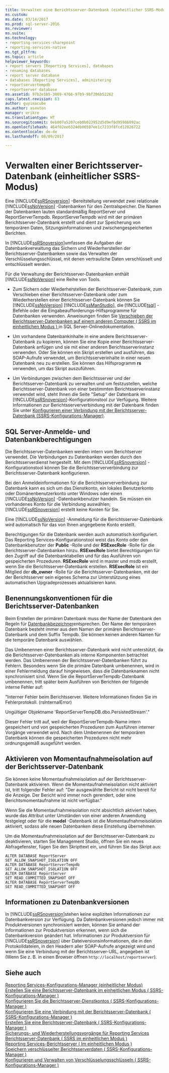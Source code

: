 ```yaml
---
title: Verwalten eine Berichtsserver-Datenbank (einheitlicher SSRS-Modus) | Microsoft Docs
ms.custom: 
ms.date: 03/14/2017
ms.prod: sql-server-2016
ms.reviewer: 
ms.suite: 
ms.technology:
- reporting-services-sharepoint
- reporting-services-native
ms.tgt_pltfrm: 
ms.topic: article
helpviewer_keywords:
- report servers [Reporting Services], databases
- renaming databases
- report server database
- databases [Reporting Services], administering
- reportservertempdb
- reportserver database
ms.assetid: 97b2e1b5-3869-4766-97b9-9bf206b52262
caps.latest.revision: 63
author: guyinacube
ms.author: asaxton
manager: erikre
ms.translationtype: HT
ms.sourcegitcommit: 0eb007a5207ceb0b023952d5d9ef6d95986092ac
ms.openlocfilehash: 464f02ee6324db06587ee1c7233f8fcd12026722
ms.contentlocale: de-de
ms.lasthandoff: 08/09/2017

---
```

# <a name="administer-a-report-server-database-ssrs-native-mode"></a>Verwalten einer Berichtsserver-Datenbank (einheitlicher SSRS-Modus)
  Eine [!INCLUDE[ssRSnoversion](../../includes/ssrsnoversion-md.md)] -Bereitstellung verwendet zwei relationale [!INCLUDE[ssNoVersion](../../includes/ssnoversion-md.md)] -Datenbanken für den Zentralspeicher. Die Namen der Datenbanken lauten standardmäßig ReportServer und ReportServerTempdb. ReportServerTempdb wird mit der primären Berichtsserver-Datenbank erstellt und dient zur Speicherung von temporären Daten, Sitzungsinformationen und zwischengespeicherten Berichten.  
  
 In [!INCLUDE[ssRSnoversion](../../includes/ssrsnoversion-md.md)]umfassen die Aufgaben der Datenbankverwaltung das Sichern und Wiederherstellen der Berichtsserver-Datenbanken sowie das Verwalten der Verschlüsselungsschlüssel, mit denen vertrauliche Daten verschlüsselt und entschlüsselt werden.  
  
 Für die Verwaltung der Berichtsserver-Datenbanken enthält [!INCLUDE[ssNoVersion](../../includes/ssnoversion-md.md)] eine Reihe von Tools.  
  
-   Zum Sichern oder Wiederherstellen der Berichtsserver-Datenbank, zum Verschieben einer Berichtsserver-Datenbank oder zum Wiederherstellen einer Berichtsserver-Datenbank können Sie [!INCLUDE[ssNoVersion](../../includes/ssnoversion-md.md)] [!INCLUDE[ssManStudio](../../includes/ssmanstudio-md.md)], die [!INCLUDE[tsql](../../includes/tsql-md.md)] -Befehle oder die Eingabeaufforderungs-Hilfsprogramme für Datenbanken verwenden. Anweisungen finden Sie [Verschieben der Berichtsserver-Datenbanken auf einem anderen Computer &#40; SSRS im einheitlichen Modus &#41; ](../../reporting-services/report-server/moving-the-report-server-databases-to-another-computer-ssrs-native-mode.md) in SQL Server-Onlinedokumentation.  
  
-   Um vorhandene Datenbankinhalte in eine andere Berichtsserver-Datenbank zu kopieren, können Sie eine Kopie einer Berichtsserver-Datenbank anfügen und sie mit einer anderen Berichtsserverinstanz verwenden. Oder Sie können ein Skript erstellen und ausführen, das SOAP-Aufrufe verwendet, um Berichtsserverinhalte in einer neuen Datenbank neu zu erstellen. Sie können das Hilfsprogramm **rs** verwenden, um das Skript auszuführen.  
  
-   Um Verbindungen zwischen dem Berichtsserver und der Berichtsserver-Datenbank zu verwalten und um festzustellen, welche Berichtsserver-Datenbank von einer bestimmten Berichtsserverinstanz verwendet wird, steht Ihnen die Seite "Setup" der Datenbank im [!INCLUDE[ssRSnoversion](../../includes/ssrsnoversion-md.md)]-Konfigurationstool zur Verfügung. Weitere Informationen zur Berichtsserververbindung mit der Datenbank finden Sie unter [Konfigurieren einer Verbindung mit der Berichtsserver-Datenbank &#40;SSRS-Konfigurations-Manager&#41;](../../reporting-services/install-windows/configure-a-report-server-database-connection-ssrs-configuration-manager.md).  
  
## <a name="sql-server-login-and-database-permissions"></a>SQL Server-Anmelde- und Datenbankberechtigungen  
 Die Berichtsserver-Datenbanken werden intern vom Berichtserver verwendet. Die Verbindungen zu Datenbanken werden durch den Berichtsserverdienst hergestellt. Mit dem [!INCLUDE[ssRSnoversion](../../includes/ssrsnoversion-md.md)] -Konfigurationstool können Sie die Berichtsserververbindung zur Berichtsserver-Datenbank konfigurieren.  
  
 Bei den Anmeldeinformationen für die Berichtsserververbindung zur Datenbank kann es sich um das Dienstkonto, ein lokales Benutzerkonto oder Domänenbenutzerkonto unter Windows oder einen [!INCLUDE[ssNoVersion](../../includes/ssnoversion-md.md)] -Datenbankbenutzer handeln. Sie müssen ein vorhandenes Konto für die Verbindung auswählen; [!INCLUDE[ssRSnoversion](../../includes/ssrsnoversion-md.md)] erstellt keine Konten für Sie.  
  
 Eine [!INCLUDE[ssNoVersion](../../includes/ssnoversion-md.md)] -Anmeldung für die Berichtsserver-Datenbank wird automatisch für das von Ihnen angegebene Konto erstellt.  
  
 Berechtigungen für die Datenbank werden auch automatisch konfiguriert. Das Reporting Services-Konfigurationstool weist das Konto oder den Datenbankbenutzer der **Public** -Rolle und der **RSExecRole** -Rolle für die Berichtsserver-Datenbanken hinzu. **RSExecRole** bietet Berechtigungen für den Zugriff auf die Datenbanktabellen und für das Ausführen von gespeicherten Prozeduren. **RSExecRole** wird in master und msdb erstellt, wenn Sie die Berichtsserver-Datenbank erstellen. **RSExecRole** ist ein Mitglied der **db_owner** -Rolle für die Berichtsserver-Datenbanken, mit der der Berichtsserver sein eigenes Schema zur Unterstützung eines automatischen Upgradeprozesses aktualisieren kann.  
  
## <a name="naming-conventions-for-the-report-server-databases"></a>Benennungskonventionen für die Berichtsserver-Datenbanken  
 Beim Erstellen der primären Datenbank muss der Name der Datenbank den Regeln für [Datenbankbezeichner](../../relational-databases/databases/database-identifiers.md)entsprechen. Der Name der temporären Datenbank besteht immer aus dem Namen der primären Berichtsserver-Datenbank und dem Suffix Tempdb. Sie können keinen anderen Namen für die temporäre Datenbank auswählen.  
  
 Das Umbenennen einer Berichtsserver-Datenbank wird nicht unterstützt, da die Berichtsserver-Datenbanken als interne Komponenten betrachtet werden. Das Umbenennen der Berichtsserver-Datenbanken führt zu Fehlern. Besonders wenn Sie die primäre Datenbank umbenennen, wird in einer Fehlermeldung darauf hingewiesen, dass die Datenbanknamen nicht synchronisiert sind. Wenn Sie die ReportServerTempdb-Datenbank umbenennen, tritt später beim Ausführen von Berichten der folgende interne Fehler auf:  
  
 "Interner Fehler beim Berichtsserver. Weitere Informationen finden Sie im Fehlerprotokoll. (rsInternalError)  
  
 Ungültiger Objektname 'ReportServerTempDB.dbo.PersistedStream'."  
  
 Dieser Fehler tritt auf, weil der ReportServerTempdb-Name intern gespeichert und von gespeicherten Prozeduren zum Ausführen interner Vorgänge verwendet wird. Nach dem Umbenennen der temporären Datenbank können die gespeicherten Prozeduren nicht mehr ordnungsgemäß ausgeführt werden.  
  
## <a name="enabling-snapshot-isolation-on-the-report-server-database"></a>Aktivieren von Momentaufnahmeisolation auf der Berichtsserver-Datenbank  
 Sie können keine Momentaufnahmeisolation auf der Berichtsserver-Datenbank aktivieren. Wenn die Momentaufnahmeisolation nicht aktiviert ist, tritt folgender Fehler auf: "Der ausgewählte Bericht ist nicht bereit für die Anzeige. Der Bericht wird immer noch gerendert, oder eine Berichtsmomentaufnahme ist nicht verfügbar."  
  
 Wenn Sie die Momentaufnahmeisolation nicht absichtlich aktiviert haben, wurde das Attribut unter Umständen von einer anderen Anwendung festgelegt oder für die **model** -Datenbank ist die Momentaufnahmeisolation aktiviert, sodass alle neuen Datenbanken diese Einstellung übernehmen.  
  
 Um die Momentaufnahmeisolation auf der Berichtsserver-Datenbank zu deaktivieren, starten Sie Management Studio, öffnen Sie ein neues Abfragefenster, fügen Sie den Skripttext ein, und führen Sie das Skript aus:  
  
```  
ALTER DATABASE ReportServer  
SET ALLOW_SNAPSHOT_ISOLATION OFF  
ALTER DATABASE ReportServerTempdb  
SET ALLOW_SNAPSHOT_ISOLATION OFF  
ALTER DATABASE ReportServer  
SET READ_COMMITTED_SNAPSHOT OFF  
ALTER DATABASE ReportServerTempDb  
SET READ_COMMITTED_SNAPSHOT OFF  
```  
  
## <a name="about-database-versions"></a>Informationen zu Datenbankversionen  
 In [!INCLUDE[ssRSnoversion](../../includes/ssrsnoversion-md.md)]stehen keine expliziten Informationen zur Datenbankversion zur Verfügung. Da Datenbankversionen jedoch immer mit Produktversionen synchronisiert werden, können Sie anhand der Informationen zur Produktversion erkennen, wenn sich die Datenbankversion geändert hat. Informationen zur Produktversion für [!INCLUDE[ssRSnoversion](../../includes/ssrsnoversion-md.md)] über Dateiversionsinformationen, die in den Protokolldateien, in den Headern aller SOAP-Aufrufe angezeigt wird und wenn Sie eine Verbindung mit der Berichtsserver-URL, angegeben ist (Wenn Sie z. B. in einen Browser öffnen `http://localhost/reportserver`).  
  
## <a name="see-also"></a>Siehe auch  
 [Reporting Services-Konfigurations-Manager &#40;einheitlicher Modus&#41;](../../reporting-services/install-windows/reporting-services-configuration-manager-native-mode.md)   
 [Erstellen Sie eine Berichtsserver-Datenbank im einheitlichen Modus &#40; SSRS-Konfigurations-Manager &#41;](../../reporting-services/install-windows/ssrs-report-server-create-a-native-mode-report-server-database.md)   
 [Konfigurieren Sie die Berichtsserver-Dienstkontos &#40; SSRS-Konfigurations-Manager &#41;](../../reporting-services/install-windows/configure-the-report-server-service-account-ssrs-configuration-manager.md)   
 [Konfigurieren Sie eine Verbindung mit der Berichtsserver-Datenbank &#40; SSRS-Konfigurations-Manager &#41;](../../reporting-services/install-windows/configure-a-report-server-database-connection-ssrs-configuration-manager.md)   
 [Erstellen Sie eine Berichtsserver-Datenbank &#40; SSRS-Konfigurations-Manager &#41;](../../reporting-services/install-windows/ssrs-report-server-create-a-report-server-database.md)   
 [Sicherungs- und Wiederherstellungsvorgänge für Reporting Services](../../reporting-services/install-windows/backup-and-restore-operations-for-reporting-services.md)   
 [Berichtsserver-Datenbank &#40; SSRS im einheitlichen Modus &#41;](../../reporting-services/report-server/report-server-database-ssrs-native-mode.md)   
 [Reporting Services-Berichtsserver &#40; Im einheitlichen Modus &#41;](../../reporting-services/report-server/reporting-services-report-server-native-mode.md)   
 [Speichern verschlüsselter Berichtsserverdaten &#40; SSRS-Konfigurations-Manager &#41;](../../reporting-services/install-windows/ssrs-encryption-keys-store-encrypted-report-server-data.md)   
 [Konfigurieren und Verwalten von Verschlüsselungsschlüsseln &#40; SSRS-Konfigurations-Manager &#41;](../../reporting-services/install-windows/ssrs-encryption-keys-manage-encryption-keys.md)  
  
  
